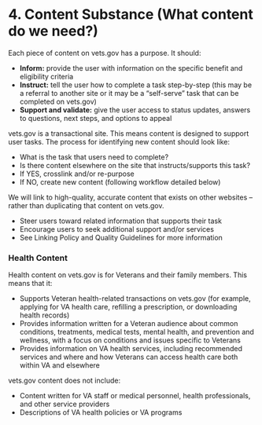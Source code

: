 # 4. Content Substance (What content do we need?)

Each piece of content on vets.gov has a purpose. It should:
-	**Inform:** provide the user with information on the specific benefit and eligibility criteria
-	**Instruct:** tell the user how to complete a task step-by-step (this may be a referral to another site or it may be a “self-serve” task that can be completed on vets.gov)
-	**Support and validate:** give the user access to status updates, answers to questions, next steps, and options to appeal

vets.gov is a transactional site. This means content is designed to support user tasks. The process for identifying new content should look like:
-	What is the task that users need to complete?
-	Is there content elsewhere on the site that instructs/supports this task? 
  - If YES, crosslink and/or re-purpose
  - If NO, create new content (following workflow detailed below)

We will link to high-quality, accurate content that exists on other websites – rather than duplicating that content on vets.gov. 
-	Steer users toward related information that supports their task
-	Encourage users to seek additional support and/or services
-	See Linking Policy and Quality Guidelines for more information

### Health Content
Health content on vets.gov is for Veterans and their family members. This means that it:
-	Supports Veteran health-related transactions on vets.gov (for example, applying for VA health care, refilling a prescription, or downloading health records)
-	Provides information written for a Veteran audience about common conditions, treatments, medical tests, mental health, and prevention and wellness, with a focus on conditions and issues specific to Veterans
-	Provides information on VA health services, including recommended services and where and how Veterans can access health care both within VA and elsewhere

vets.gov content does not include:
-	Content written for VA staff or medical personnel, health professionals, and other service providers 
- Descriptions of VA health policies or VA programs
